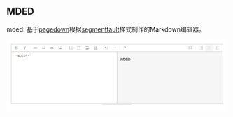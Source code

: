## MDED

mded: 基于[pagedown](https://github.com/ujifgc/pagedown)根据[segmentfault](https://segmentfault.com/)样式制作的Markdown编辑器。

![images](capture.png)